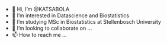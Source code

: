 - 👋 Hi, I’m @KATSABOLA
- 👀 I’m interested in Datascience and Biostatistics
- 🌱 I’m studying MSc in Biostatistics at Stellenbosch University
- 💞️ I’m looking to collaborate on ...
- 📫 How to reach me ...

<!---
KATSABOLA/KATSABOLA is a ✨ special ✨ repository because its `README.md` (this file) appears on your GitHub profile.
You can click the Preview link to take a look at your changes.
--->
